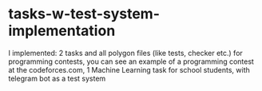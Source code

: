# tasks-w-test-system-implementation
I implemented:  2 tasks and all polygon files (like tests, checker etc.) for programming contests, you can see an example of a programming contest at the codeforces.com, 1 Machine Learning task for school students, with telegram bot as a test system
